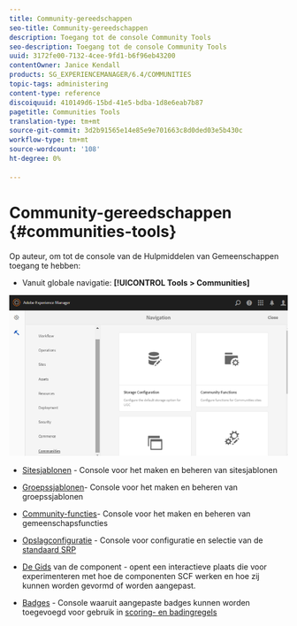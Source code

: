 ```yaml
---
title: Community-gereedschappen
seo-title: Community-gereedschappen
description: Toegang tot de console Community Tools
seo-description: Toegang tot de console Community Tools
uuid: 3172fe00-7132-4cee-9fd1-b6f96eb43200
contentOwner: Janice Kendall
products: SG_EXPERIENCEMANAGER/6.4/COMMUNITIES
topic-tags: administering
content-type: reference
discoiquuid: 410149d6-15bd-41e5-bdba-1d8e6eab7b87
pagetitle: Communities Tools
translation-type: tm+mt
source-git-commit: 3d2b91565e14e85e9e701663c8d0ded03e5b430c
workflow-type: tm+mt
source-wordcount: '108'
ht-degree: 0%

---
```



# Community-gereedschappen {#communities-tools}

Op auteur, om tot de console van de Hulpmiddelen van Gemeenschappen toegang te hebben:

* Vanuit globale navigatie: **[!UICONTROL Tools > Communities]**

![chlimage_1-129](assets/chlimage_1-129.png)

* [Sitesjablonen](sites.md) - Console voor het maken en beheren van sitesjablonen
* [Groepssjablonen](tools-groups.md)- Console voor het maken en beheren van groepssjablonen
* [Community-functies](functions.md)- Console voor het maken en beheren van gemeenschapsfuncties
* [Opslagconfiguratie](srp-config.md) - Console voor configuratie en selectie van de [standaard SRP](working-with-srp.md)

* [De Gids](components-guide.md) van de component - opent een interactieve plaats die voor experimenteren met hoe de componenten SCF werken en hoe zij kunnen worden gevormd of worden aangepast.
* [Badges](badges.md) - Console waaruit aangepaste badges kunnen worden toegevoegd voor gebruik in [scoring- en badingregels](implementing-scoring.md)

